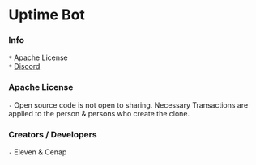 # Uptime Bot
### Info
`*` Apache License <br>
`*` [Discord](https://discord.gg/V6ukCvm)



### Apache License
`-` Open source code is not open to sharing. Necessary Transactions are applied to the person & persons who create the clone.



### Creators / Developers
`-` Eleven & Cenap
